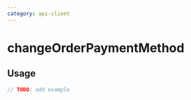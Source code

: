```yaml
---
category: api-client
---
```


# changeOrderPaymentMethod

<!-- PLACEHOLDER_DESCRIPTION -->

## Usage

```ts
// TODO: add example
```

